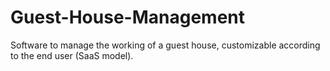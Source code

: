 # Guest-House-Management
Software to manage the working of a guest house, customizable according to the end user (SaaS model).
